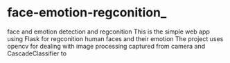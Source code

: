 # face-emotion-regconition_
face and emotion detection and regconition
This is the simple web app using Flask for regconition human faces and their emotion
The project uses opencv for dealing with image processing captured from camera and CascadeClassifier to 



